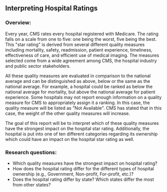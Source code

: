 ## Interpreting Hospital Ratings

### Overview:
Every year, CMS rates every hospital registered with Medicare. The rating falls on a scale from one to five: one being the worst, five being the best. This "star rating" is derived from several different quality measures including mortality, safety, readmission, patient experience, timeliness, effectiveness of care, and efficient use of medical imaging. The measures selected come from a wide agreement among CMS, the hospital industry and public sector stakeholders.

All these quality measures are evaluated in comparison to the national average and can be distinguished as above, below or the same as the national average. For example, a hospital could be ranked as below the national average for mortality, but above the national average for patient experience.  Some hospitals may not report enough information on a quality measure for CMS to appropriately assign it a ranking.  In this case, the quality measure will be listed as "Not Available". CMS has stated that in this case, the weight of the other quality measures will increase.

The goal of this report will be to interpret which of these quality measures have the strongest impact on the hospital star rating. Additionally, the hospital is put into one of ten different categories regarding its ownership which could have an impact on the hospital star rating as well.

### Research questions:
  - Which quality measures have the strongest impact on hospital rating?
  -	How does the hospital rating differ for the different types of hospital ownership (e.g., Government, Non-profit, For-profit, etc.)?
  -	Does the hospital rating differ by state? Which states differ the most from other states?
